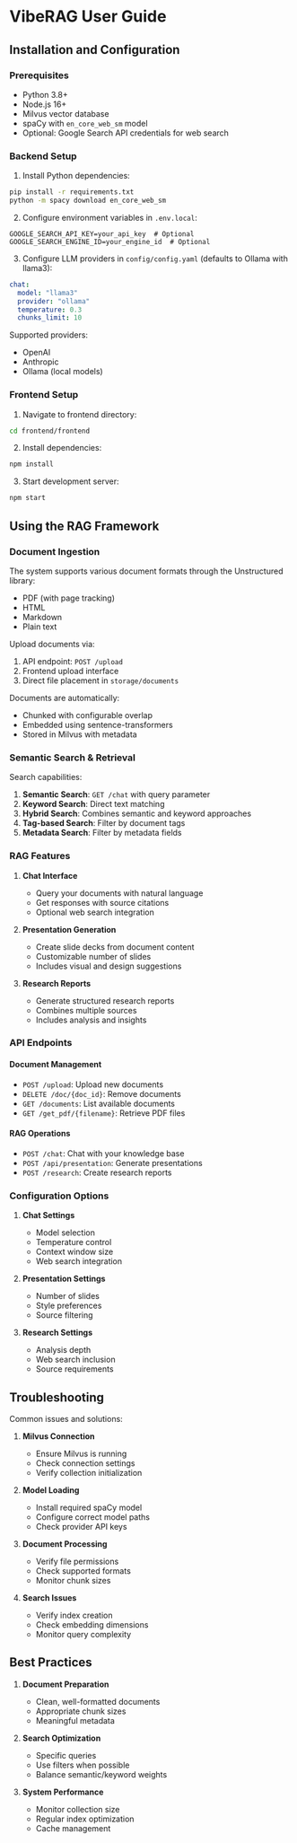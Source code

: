 # VibeRAG User Guide

## Installation and Configuration

### Prerequisites
- Python 3.8+
- Node.js 16+
- Milvus vector database
- spaCy with `en_core_web_sm` model
- Optional: Google Search API credentials for web search

### Backend Setup

1. Install Python dependencies:
```bash
pip install -r requirements.txt
python -m spacy download en_core_web_sm
```

2. Configure environment variables in `.env.local`:
```env
GOOGLE_SEARCH_API_KEY=your_api_key  # Optional
GOOGLE_SEARCH_ENGINE_ID=your_engine_id  # Optional
```

3. Configure LLM providers in `config/config.yaml` (defaults to Ollama with llama3):
```yaml
chat:
  model: "llama3"
  provider: "ollama"
  temperature: 0.3
  chunks_limit: 10
```

Supported providers:
- OpenAI
- Anthropic
- Ollama (local models)

### Frontend Setup

1. Navigate to frontend directory:
```bash
cd frontend/frontend
```

2. Install dependencies:
```bash
npm install
```

3. Start development server:
```bash
npm start
```

## Using the RAG Framework

### Document Ingestion

The system supports various document formats through the Unstructured library:
- PDF (with page tracking)
- HTML
- Markdown
- Plain text

Upload documents via:
1. API endpoint: `POST /upload`
2. Frontend upload interface
3. Direct file placement in `storage/documents`

Documents are automatically:
- Chunked with configurable overlap
- Embedded using sentence-transformers
- Stored in Milvus with metadata

### Semantic Search & Retrieval

Search capabilities:
1. **Semantic Search**: `GET /chat` with query parameter
2. **Keyword Search**: Direct text matching
3. **Hybrid Search**: Combines semantic and keyword approaches
4. **Tag-based Search**: Filter by document tags
5. **Metadata Search**: Filter by metadata fields

### RAG Features

1. **Chat Interface**
   - Query your documents with natural language
   - Get responses with source citations
   - Optional web search integration

2. **Presentation Generation**
   - Create slide decks from document content
   - Customizable number of slides
   - Includes visual and design suggestions

3. **Research Reports**
   - Generate structured research reports
   - Combines multiple sources
   - Includes analysis and insights

### API Endpoints

#### Document Management
- `POST /upload`: Upload new documents
- `DELETE /doc/{doc_id}`: Remove documents
- `GET /documents`: List available documents
- `GET /get_pdf/{filename}`: Retrieve PDF files

#### RAG Operations
- `POST /chat`: Chat with your knowledge base
- `POST /api/presentation`: Generate presentations
- `POST /research`: Create research reports

### Configuration Options

1. **Chat Settings**
   - Model selection
   - Temperature control
   - Context window size
   - Web search integration

2. **Presentation Settings**
   - Number of slides
   - Style preferences
   - Source filtering

3. **Research Settings**
   - Analysis depth
   - Web search inclusion
   - Source requirements

## Troubleshooting

Common issues and solutions:

1. **Milvus Connection**
   - Ensure Milvus is running
   - Check connection settings
   - Verify collection initialization

2. **Model Loading**
   - Install required spaCy model
   - Configure correct model paths
   - Check provider API keys

3. **Document Processing**
   - Verify file permissions
   - Check supported formats
   - Monitor chunk sizes

4. **Search Issues**
   - Verify index creation
   - Check embedding dimensions
   - Monitor query complexity

## Best Practices

1. **Document Preparation**
   - Clean, well-formatted documents
   - Appropriate chunk sizes
   - Meaningful metadata

2. **Search Optimization**
   - Specific queries
   - Use filters when possible
   - Balance semantic/keyword weights

3. **System Performance**
   - Monitor collection size
   - Regular index optimization
   - Cache management